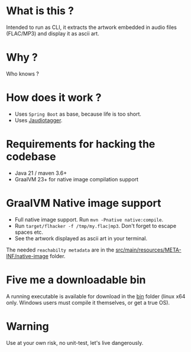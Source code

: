 # What is this ?

Intended to run as CLI, it extracts the artwork embedded in audio files (FLAC/MP3) and display it as ascii art.

# Why ?

Who knows ?

# How does it work ?

- Uses `Spring Boot` as base, because life is too short.
- Uses [Jaudiotagger](https://www.jthink.net/jaudiotagger/).

# Requirements for hacking the codebase

- Java 21 / maven 3.6+
- GraalVM 23+ for native image compilation support

# GraalVM Native image support

- Full native image support. Run `mvn -Pnative native:compile`.
- Run `target/flhacker -f /tmp/my.flac|mp3`. Don't forget to escape spaces etc.
- See the artwork displayed as ascii art in your terminal.

The needed `reachabilty metadata` are in the [src/main/resources/META-INF/native-image](src/main/resources/META-INF/native-image]) folder.

# Five me a downloadable bin

A running executable is available for download in the [bin](https://github.com/mpalourdio/flhacker/raw/main/bin/flhacker) folder (linux x64 only. Windows users must compile it themselves, or get a true OS).

# Warning

Use at your own risk, no unit-test, let's live dangerously.

